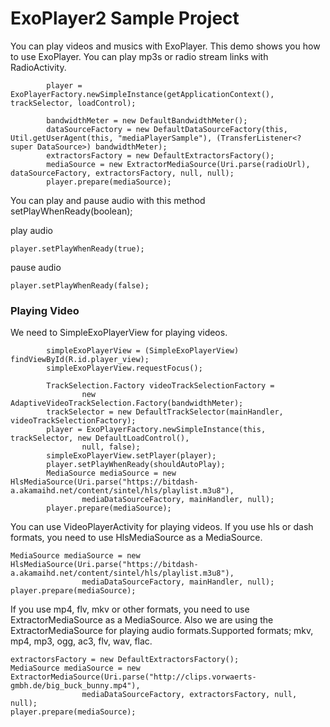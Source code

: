 # ExoPlayer2 Sample Project

You can play videos and musics with ExoPlayer. This demo shows you how to use ExoPlayer. You can play mp3s or radio stream links with RadioActivity.

```
        player = ExoPlayerFactory.newSimpleInstance(getApplicationContext(), trackSelector, loadControl);

        bandwidthMeter = new DefaultBandwidthMeter();
        dataSourceFactory = new DefaultDataSourceFactory(this, Util.getUserAgent(this, "mediaPlayerSample"), (TransferListener<? super DataSource>) bandwidthMeter);
        extractorsFactory = new DefaultExtractorsFactory();
        mediaSource = new ExtractorMediaSource(Uri.parse(radioUrl), dataSourceFactory, extractorsFactory, null, null);
        player.prepare(mediaSource);
```

You can play and pause audio with this method setPlayWhenReady(boolean);

play audio 
```
player.setPlayWhenReady(true);
```

pause audio
```
player.setPlayWhenReady(false);
```

### Playing Video

We need to SimpleExoPlayerView for playing videos.

```
        simpleExoPlayerView = (SimpleExoPlayerView) findViewById(R.id.player_view);
        simpleExoPlayerView.requestFocus();

        TrackSelection.Factory videoTrackSelectionFactory =
                new AdaptiveVideoTrackSelection.Factory(bandwidthMeter);
        trackSelector = new DefaultTrackSelector(mainHandler, videoTrackSelectionFactory);
        player = ExoPlayerFactory.newSimpleInstance(this, trackSelector, new DefaultLoadControl(),
                null, false);
        simpleExoPlayerView.setPlayer(player);
        player.setPlayWhenReady(shouldAutoPlay);
        MediaSource mediaSource = new HlsMediaSource(Uri.parse("https://bitdash-a.akamaihd.net/content/sintel/hls/playlist.m3u8"),
                mediaDataSourceFactory, mainHandler, null);
        player.prepare(mediaSource);
```

You can use VideoPlayerActivity for playing videos. If you use hls or dash formats, you need to use HlsMediaSource as a MediaSource.

```
MediaSource mediaSource = new HlsMediaSource(Uri.parse("https://bitdash-a.akamaihd.net/content/sintel/hls/playlist.m3u8"),
                mediaDataSourceFactory, mainHandler, null);
player.prepare(mediaSource);
```

If you use mp4, flv, mkv or other formats, you need to use ExtractorMediaSource as a MediaSource. Also we are using the ExtractorMediaSource for playing audio formats.Supported formats; mkv, mp4, mp3, ogg, ac3, flv, wav, flac.

```
extractorsFactory = new DefaultExtractorsFactory();
MediaSource mediaSource = new ExtractorMediaSource(Uri.parse("http://clips.vorwaerts-gmbh.de/big_buck_bunny.mp4"),
                mediaDataSourceFactory, extractorsFactory, null, null);
player.prepare(mediaSource);
```

